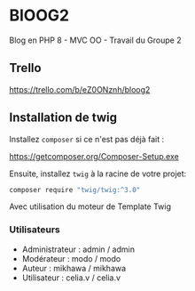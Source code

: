 # BlOOG2
Blog en PHP 8 - MVC OO - Travail du Groupe 2

## Trello

https://trello.com/b/eZ0ONznh/bloog2


## Installation de twig

Installez `composer` si ce n'est pas déjà fait :

https://getcomposer.org/Composer-Setup.exe

Ensuite, installez `twig` à la racine de votre projet:

```bash
composer require "twig/twig:^3.0"
```

Avec utilisation du moteur de Template Twig

### Utilisateurs

- Administrateur : admin / admin
- Modérateur : modo / modo
- Auteur : mikhawa / mikhawa
- Utilisateur : celia.v / celia.v